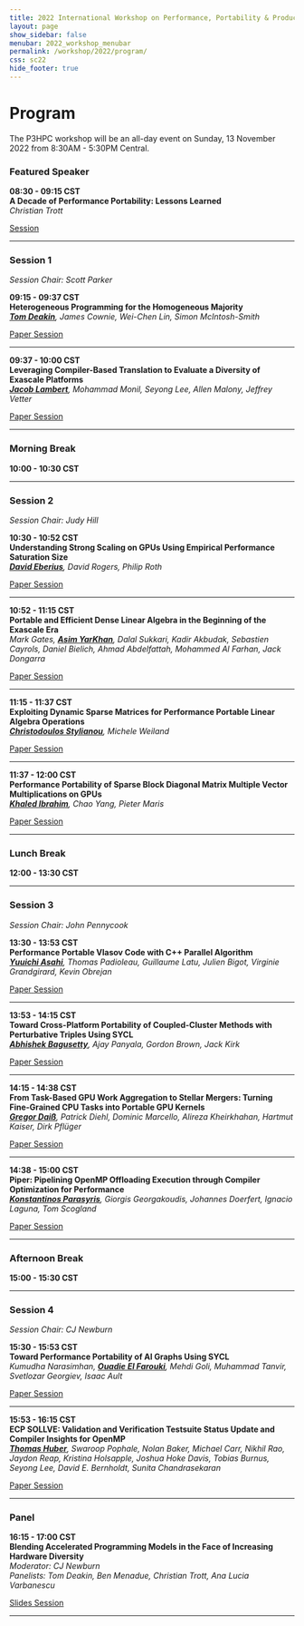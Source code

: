 ```yaml
---
title: 2022 International Workshop on Performance, Portability & Productivity in HPC
layout: page
show_sidebar: false
menubar: 2022_workshop_menubar
permalink: /workshop/2022/program/
css: sc22
hide_footer: true
---
```


# Program

The P3HPC workshop will be an all-day event on Sunday, 13 November 2022 from 8:30AM - 5:30PM Central.

### Featured Speaker

<p>
<b>08:30 - 09:15 CST</b><br />
<b>A Decade of Performance Portability: Lessons Learned</b><br />
<i>Christian Trott</i><br />
<div class="buttons">
<a class="button is-primary" href="https://sc22.supercomputing.org/?post_type=page&p=3479&id=misc197&sess=sess428">
<span class="icon is-small">
<i class="fas fa-chalkboard-teacher"></i>
</span>
<span>Session</span>
</a>
</div>
</p>


<hr>

### Session 1
<p>
<i>Session Chair: Scott Parker</i>
</p>

<p>
<b>09:15 - 09:37 CST</b><br />
<b>Heterogeneous Programming for the Homogeneous Majority</b><br />
<i><b><u>Tom Deakin</u></b>, James Cownie, Wei-Chen Lin, Simon McIntosh-Smith</i><br />
<div class="buttons">
<a class="button is-primary" href="" disabled>
<span class="icon is-small">
<i class="fas fa-file-alt"></i>
</span>
<span>Paper</span>
</a>
<a class="button is-primary" href="https://sc22.supercomputing.org/?post_type=page&p=3479&id=ws_p3hpc105&sess=sess428">
<span class="icon is-small">
<i class="fas fa-chalkboard-teacher"></i>
</span>
<span>Session</span>
</a>
</div>
</p>


<hr>


<p>
<b>09:37 - 10:00 CST</b><br />
<b>Leveraging Compiler-Based Translation to Evaluate a Diversity of Exascale Platforms</b><br />
<i><b><u>Jacob Lambert</u></b>, Mohammad Monil, Seyong Lee, Allen Malony, Jeffrey Vetter</i><br />
<div class="buttons">
<a class="button is-primary" href="" disabled>
<span class="icon is-small">
<i class="fas fa-file-alt"></i>
</span>
<span>Paper</span>
</a>
<a class="button is-primary" href="https://sc22.supercomputing.org/?post_type=page&p=3479&id=ws_p3hpc126&sess=sess428">
<span class="icon is-small">
<i class="fas fa-chalkboard-teacher"></i>
</span>
<span>Session</span>
</a>
</div>
</p>


<hr>

### Morning Break

**10:00 - 10:30 CST**

<hr>

### Session 2
<p>
<i>Session Chair: Judy Hill</i>
</p>

<p>
<b>10:30 - 10:52 CST</b><br />
<b>Understanding Strong Scaling on GPUs Using Empirical Performance Saturation Size</b><br />
<i><b><u>David Eberius</u></b>, David Rogers, Philip Roth</i><br />
<div class="buttons">
<a class="button is-primary" href="" disabled>
<span class="icon is-small">
<i class="fas fa-file-alt"></i>
</span>
<span>Paper</span>
</a>
<a class="button is-primary" href="https://sc22.supercomputing.org/?post_type=page&p=3479&id=ws_p3hpc121&sess=sess428">
<span class="icon is-small">
<i class="fas fa-chalkboard-teacher"></i>
</span>
<span>Session</span>
</a>
</div>
</p>


<hr>


<p>
<b>10:52 - 11:15 CST</b><br />
<b>Portable and Efficient Dense Linear Algebra in the Beginning of the Exascale Era</b><br />
<i>Mark Gates, <b><u>Asim YarKhan</u></b>, Dalal Sukkari, Kadir Akbudak, Sebastien Cayrols, Daniel Bielich, Ahmad Abdelfattah, Mohammed Al Farhan, Jack Dongarra</i><br />
<div class="buttons">
<a class="button is-primary" href="" disabled>
<span class="icon is-small">
<i class="fas fa-file-alt"></i>
</span>
<span>Paper</span>
</a>
<a class="button is-primary" href="https://sc22.supercomputing.org/?post_type=page&p=3479&id=ws_p3hpc116&sess=sess428">
<span class="icon is-small">
<i class="fas fa-chalkboard-teacher"></i>
</span>
<span>Session</span>
</a>
</div>
</p>


<hr>


<p>
<b>11:15 - 11:37 CST</b><br />
<b>Exploiting Dynamic Sparse Matrices for Performance Portable Linear Algebra Operations</b><br />
<i><b><u>Christodoulos Stylianou</u></b>, Michele Weiland</i><br />
<div class="buttons">
<a class="button is-primary" href="" disabled>
<span class="icon is-small">
<i class="fas fa-file-alt"></i>
</span>
<span>Paper</span>
</a>
<a class="button is-primary" href="https://sc22.supercomputing.org/?post_type=page&p=3479&id=ws_p3hpc113&sess=sess428">
<span class="icon is-small">
<i class="fas fa-chalkboard-teacher"></i>
</span>
<span>Session</span>
</a>
</div>
</p>


<hr>


<p>
<b>11:37 - 12:00 CST</b><br />
<b>Performance Portability of Sparse Block Diagonal Matrix Multiple Vector Multiplications on GPUs</b><br />
<i><b><u>Khaled Ibrahim</u></b>, Chao Yang, Pieter Maris</i><br />
<div class="buttons">
<a class="button is-primary" href="" disabled>
<span class="icon is-small">
<i class="fas fa-file-alt"></i>
</span>
<span>Paper</span>
</a>
<a class="button is-primary" href="https://sc22.supercomputing.org/?post_type=page&p=3479&id=ws_p3hpc109&sess=sess428">
<span class="icon is-small">
<i class="fas fa-chalkboard-teacher"></i>
</span>
<span>Session</span>
</a>
</div>
</p>


<hr>

### Lunch Break

**12:00 - 13:30 CST**

<hr>

### Session 3
<p>
<i>Session Chair: John Pennycook</i>
</p>

<p>
<b>13:30 - 13:53 CST</b><br />
<b>Performance Portable Vlasov Code with C++ Parallel Algorithm</b><br />
<i><b><u>Yuuichi Asahi</u></b>, Thomas Padioleau, Guillaume Latu, Julien Bigot, Virginie Grandgirard, Kevin Obrejan</i><br />
<div class="buttons">
<a class="button is-primary" href="" disabled>
<span class="icon is-small">
<i class="fas fa-file-alt"></i>
</span>
<span>Paper</span>
</a>
<a class="button is-primary" href="https://sc22.supercomputing.org/?post_type=page&p=3479&id=ws_p3hpc111&sess=sess428">
<span class="icon is-small">
<i class="fas fa-chalkboard-teacher"></i>
</span>
<span>Session</span>
</a>
</div>
</p>


<hr>


<p>
<b>13:53 - 14:15 CST</b><br />
<b>Toward Cross-Platform Portability of Coupled-Cluster Methods with Perturbative Triples Using SYCL</b><br />
<i><b><u>Abhishek Bagusetty</u></b>, Ajay Panyala, Gordon Brown, Jack Kirk</i><br />
<div class="buttons">
<a class="button is-primary" href="" disabled>
<span class="icon is-small">
<i class="fas fa-file-alt"></i>
</span>
<span>Paper</span>
</a>
<a class="button is-primary" href="https://sc22.supercomputing.org/?post_type=page&p=3479&id=ws_p3hpc122&sess=sess428">
<span class="icon is-small">
<i class="fas fa-chalkboard-teacher"></i>
</span>
<span>Session</span>
</a>
</div>
</p>


<hr>


<p>
<b>14:15 - 14:38 CST</b><br />
<b>From Task-Based GPU Work Aggregation to Stellar Mergers: Turning Fine-Grained CPU Tasks into Portable GPU Kernels</b><br />
<i><b><u>Gregor Daiß</u></b>, Patrick Diehl, Dominic Marcello, Alireza Kheirkhahan, Hartmut Kaiser, Dirk Pflüger</i><br />
<div class="buttons">
<a class="button is-primary" href="" disabled>
<span class="icon is-small">
<i class="fas fa-file-alt"></i>
</span>
<span>Paper</span>
</a>
<a class="button is-primary" href="https://sc22.supercomputing.org/?post_type=page&p=3479&id=ws_p3hpc115&sess=sess428">
<span class="icon is-small">
<i class="fas fa-chalkboard-teacher"></i>
</span>
<span>Session</span>
</a>
</div>
</p>


<hr>


<p>
<b>14:38 - 15:00 CST</b><br />
<b>Piper: Pipelining OpenMP Offloading Execution through Compiler Optimization for Performance</b><br />
<i><b><u>Konstantinos Parasyris</u></b>, Giorgis Georgakoudis, Johannes Doerfert, Ignacio Laguna, Tom Scogland</i><br />
<div class="buttons">
<a class="button is-primary" href="" disabled>
<span class="icon is-small">
<i class="fas fa-file-alt"></i>
</span>
<span>Paper</span>
</a>
<a class="button is-primary" href="https://sc22.supercomputing.org/?post_type=page&p=3479&id=ws_p3hpc127&sess=sess428">
<span class="icon is-small">
<i class="fas fa-chalkboard-teacher"></i>
</span>
<span>Session</span>
</a>
</div>
</p>


<hr>

### Afternoon Break

**15:00 - 15:30 CST**

<hr>

### Session 4
<p>
<i>Session Chair: CJ Newburn</i>
</p>

<p>
<b>15:30 - 15:53 CST</b><br />
<b>Toward Performance Portability of AI Graphs Using SYCL</b><br />
<i>Kumudha Narasimhan, <b><u>Ouadie El Farouki</u></b>, Mehdi Goli, Muhammad Tanvir, Svetlozar Georgiev, Isaac Ault</i><br />
<div class="buttons">
<a class="button is-primary" href="" disabled>
<span class="icon is-small">
<i class="fas fa-file-alt"></i>
</span>
<span>Paper</span>
</a>
<a class="button is-primary" href="https://sc22.supercomputing.org/?post_type=page&p=3479&id=ws_p3hpc114&sess=sess428">
<span class="icon is-small">
<i class="fas fa-chalkboard-teacher"></i>
</span>
<span>Session</span>
</a>
</div>
</p>


<hr>


<p>
<b>15:53 - 16:15 CST</b><br />
<b>ECP SOLLVE: Validation and Verification Testsuite Status Update and Compiler Insights for OpenMP</b><br />
<i><b><u>Thomas Huber</u></b>, Swaroop Pophale, Nolan Baker, Michael Carr, Nikhil Rao, Jaydon Reap, Kristina Holsapple, Joshua Hoke Davis, Tobias Burnus, Seyong Lee, David E. Bernholdt, Sunita Chandrasekaran</i><br />
<div class="buttons">
<a class="button is-primary" href="" disabled>
<span class="icon is-small">
<i class="fas fa-file-alt"></i>
</span>
<span>Paper</span>
</a>
<a class="button is-primary" href="https://sc22.supercomputing.org/?post_type=page&p=3479&id=ws_p3hpc106&sess=sess428">
<span class="icon is-small">
<i class="fas fa-chalkboard-teacher"></i>
</span>
<span>Session</span>
</a>
</div>
</p>


<hr>

### Panel

<p>
<b>16:15 - 17:00 CST</b><br />
<b>Blending Accelerated Programming Models in the Face of Increasing Hardware Diversity</b><br />
<i>Moderator: CJ Newburn</i><br />
<i>Panelists: Tom Deakin, Ben Menadue, Christian Trott, Ana Lucia Varbanescu</i><br />
<div class="buttons">
<a class="button is-primary" href="https://docs.google.com/presentation/d/1ByRl0vIM-DUX3yRuUCrqopHhAotAL14e/">
<span class="icon is-small">
<i class="fas fa-file-powerpoint"></i>
</span>
<span>Slides</span>
</a>
<a class="button is-primary" href="https://sc22.supercomputing.org/?post_type=page&p=3479&id=miscp111&sess=sess428">
<span class="icon is-small">
<i class="fas fa-chalkboard-teacher"></i>
</span>
<span>Session</span>
</a>
</div>
</p>


<hr>


